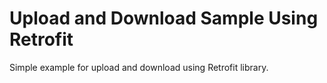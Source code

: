# Upload and Download Sample Using Retrofit

Simple example for upload and download using Retrofit library.
